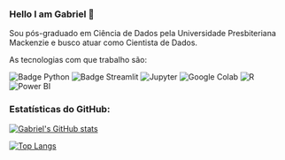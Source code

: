 ### Hello I am Gabriel 👋

Sou pós-graduado em Ciência de Dados pela Universidade Presbiteriana Mackenzie e busco atuar como Cientista de Dados.

As tecnologias com que trabalho são: 

![Badge Python](https://img.shields.io/badge/-Python-black?style=flat-square&logo=Python&logoColor=yellow)
![Badge Streamlit](https://img.shields.io/badge/-Streamlit-black?style=flat-square&logo=Streamlit&logoColor=#FF4B4B)
![Jupyter](https://img.shields.io/badge/-Jupyter-black?style=flat-square&logo=Jupyter&logoColor=orange)
![Google Colab](https://img.shields.io/badge/-Google_Colab-black?style=flat-square&logo=Google+Colab&logoColor=orange)
![R](https://img.shields.io/badge/R-black?style=flat-square&logo=R&logoColor=276DC3)
![Power BI](https://img.shields.io/badge/PowerBI-black?style=flat-square&logo=Power-BI&logoColor=F2C811)


### Estatísticas do GitHub:

[![Gabriel's GitHub stats](https://github-readme-stats.vercel.app/api?username=gabedewitt&show_icons=true&theme=tokyonight)](https://github.com/anuraghazra/github-readme-stats)

[![Top Langs](https://github-readme-stats.vercel.app/api/top-langs/?username=gabedewitt&hide=html,css&theme=algolia&count_private=true&show_icons=true&layout=compact)](https://github.com/anuraghazra/github-readme-stats)
<!--
**gabedewitt/gabedewitt** is a ✨ _special_ ✨ repository because its `README.md` (this file) appears on your GitHub profile.

Here are some ideas to get you started:

- 🔭 I’m currently working on ...
- 🤔 I’m looking for help with ...
- 📫 How to reach me: ...
- 😄 Pronouns: ...
- ⚡ Fun fact: ...
-->

